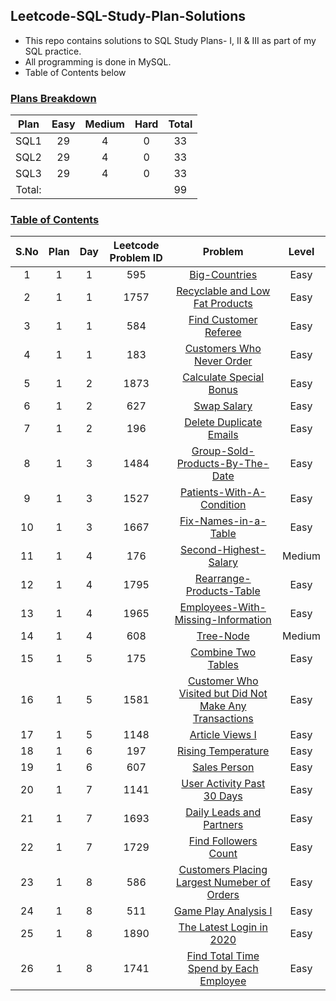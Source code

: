 ## Leetcode-SQL-Study-Plan-Solutions

- This repo contains solutions to SQL Study Plans- I, II & III as part of my SQL practice.
- All programming is done in MySQL.
- Table of Contents below

### <u> Plans Breakdown </u>

|Plan|Easy|Medium|Hard|Total|
|:--:|:--:|:----:|:--:|:---:|
|SQL1|29|4|0|33|
|SQL2|29|4|0|33|
|SQL3|29|4|0|33|
|Total:  ||||99|

### <u> Table of Contents </u>

|S.No|Plan|Day|Leetcode Problem ID|Problem| Level |
|:--:|:--:|:-:|:-----------------:|:-----:|:-----:|
| 1  |1|1| 595  |          [Big-Countries](SQL-1/1-595-Big-Countries-Easy.sql)   | Easy  |
| 2  |1|1| 1757 |          [Recyclable and Low Fat Products](SQL-1/1-1757-Recyclable-and-Low-Fat-Products-Easy.sql)   | Easy  |
| 3  |1|1| 584  |          [Find Customer Referee](SQL-1/1-584-Find-Customer-Referee-Easy.sql)   | Easy  |
| 4  |1|1| 183  |          [Customers Who Never Order](SQL-1/1-183-Customers-Who-Never-Order-Easy.sql)   | Easy  |
| 5  |1|2| 1873 |          [Calculate Special Bonus](SQL-1/2-1873-Calculate-Special-Bonus-Easy.sql)   | Easy  |
| 6  |1|2| 627  |          [Swap Salary](SQL-1/2-627-Swap-Salary-Easy.sql)   | Easy  |
| 7  |1|2| 196  |          [Delete Duplicate Emails](SQL-1/2-196-Delete-Duplicate-Emails-Easy.sql)   | Easy  |
| 8  |1|3| 1484 |          [Group-Sold-Products-By-The-Date](SQL-1/3-1484-Group-Sold-Products-By-The-Date-Easy.sql)   | Easy  |
| 9  |1|3| 1527 |          [Patients-With-A-Condition](SQL-1/3-1527-Patients-With-A-Condition-Easy.sql)   | Easy  |
| 10 |1|3| 1667 |          [Fix-Names-in-a-Table](SQL-1/3-1667-Fix-Names-in-a-Table-Easy.sql)   | Easy  |
| 11 |1|4| 176  |          [Second-Highest-Salary](SQL-1/4-176-Second-Highest-Salary-Medium.sql)   | Medium  |
| 12 |1|4| 1795 |          [Rearrange-Products-Table](SQL-1/4-1795-Rearrange-Products-Table-Easy.sql)   | Easy  |
| 13 |1|4| 1965 |          [Employees-With-Missing-Information](SQL-1/4-1965-Employees-With-Missing-Information-Easy.sql)   | Easy  |
| 14 |1|4| 608  |          [Tree-Node](SQL-1/4-608-Tree-Node-Medium.sql)   | Medium  |
| 15 |1|5| 175  |          [Combine Two Tables](SQL-1/5-175-Combine-Two-Tables-Easy.sql)   | Easy  |
| 16 |1|5| 1581 |   [Customer Who Visited but Did Not Make Any Transactions](SQL-1/5-1581-Customers-Who-Visited-But-Did-Not-Make-Any-Transactions-Easy.sql)   | Easy  |
| 17 |1|5| 1148 |          [Article Views I](SQL-1/5-1148-Article-Views-I-Easy.sql)   | Easy  |
| 18 |1|6| 197  |          [Rising Temperature](SQL-1/6-197-Rising-Temperature-Easy.sql)   | Easy  |
| 19 |1|6| 607  |          [Sales Person](SQL-1/6-607-Sales-Person-Easy.sql)   | Easy  |
| 20 |1|7| 1141 |          [User Activity Past 30 Days](SQL-1/7-1141-User-Activity-For-The-Past-30-Days-Easy.sql)   | Easy  |
| 21 |1|7| 1693 |          [Daily Leads and Partners](SQL-1/7-1693-Daily-Leads-and-Partners-Easy.sql)   | Easy  |
| 22 |1|7| 1729 |          [Find Followers Count](SQL-1/7-1729-Find-Followers-Count-Easy.sql)   | Easy  |
| 23 |1|8| 586  |          [Customers Placing Largest Numeber of Orders](SQL-1/8-586-Customer-Placing-The-Largest-Number-of-Orders-Easy.sql)   | Easy  |
| 24 |1|8| 511  |          [Game Play Analysis I](SQL-1/8-511-Game-Play-Analysis-I-Easy.sql)   | Easy  |
| 25 |1|8| 1890 |          [The Latest Login in 2020](SQL-1/8-1890-The-Largest-Login-in-2020-Easy.sql)   | Easy  |
| 26 |1|8| 1741 |          [Find Total Time Spend by Each Employee](SQL-1/8-1741-Find-Total-Time-Spent-By-Each-Employee-Easy.sql)   | Easy  |


















